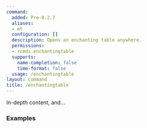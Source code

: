 ```yaml
---
command:
  added: Pre-0.2.7
  aliases:
  - et
  configuration: []
  description: Opens an enchanting table anywhere.
  permissions:
  - rcmds.enchantingtable
  supports:
    name-completion: false
    time-format: false
  usage: /enchantingtable
layout: command
title: /enchantingtable
---
```


In-depth content, and...

### Examples

